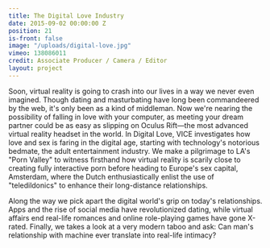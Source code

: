 ```yaml
---
title: The Digital Love Industry
date: 2015-09-02 00:00:00 Z
position: 21
is-front: false
image: "/uploads/digital-love.jpg"
vimeo: 138086011
credit: Associate Producer / Camera / Editor
layout: project
---
```


Soon, virtual reality is going to crash into our lives in a way we never even imagined. Though dating and masturbating have long been commandeered by the web, it's only been as a kind of middleman. Now we're nearing the possibility of falling in love with your computer, as meeting your dream partner could be as easy as slipping on Oculus Rift—the most advanced virtual reality headset in the world.
In Digital Love, VICE investigates how love and sex is faring in the digital age, starting with technology's notorious bedmate, the adult entertainment industry. We make a pilgrimage to LA's "Porn Valley" to witness firsthand how virtual reality is scarily close to creating fully interactive porn before heading to Europe's sex capital, Amsterdam, where the Dutch enthusiastically enlist the use of "teledildonics" to enhance their long-distance relationships.

Along the way we pick apart the digital world's grip on today's relationships. Apps and the rise of social media have revolutionized dating, while virtual affairs end real-life romances and online role-playing games have gone X-rated. Finally, we takes a look at a very modern taboo and ask: Can man's relationship with machine ever translate into real-life intimacy?